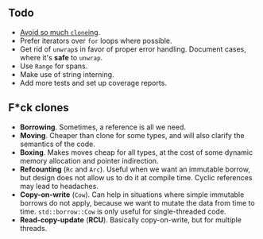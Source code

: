 ## Todo

- [Avoid so much `clone`ing](#fck-clones).
- Prefer iterators over `for` loops where possible.
- Get rid of `unwrap`s in favor of proper error handling. Document cases, where it's **safe** to `unwrap`.
- Use `Range` for spans.
- Make use of string interning.
- Add more tests and set up coverage reports.

## F*ck clones

- **Borrowing**. Sometimes, a reference is all we need.
- **Moving**. Cheaper than clone for some types, and will also clarify the semantics of the code.
- **Boxing**. Makes moves cheap for all types, at the cost of some dynamic memory allocation and pointer indirection.
- **Refcounting** (`Rc` and `Arc`). Useful when we want an immutable borrow, but design does not allow us to do it at compile time. Cyclic references may lead to headaches.
- **Copy-on-write** (`Cow`). Can help in situations where simple immutable borrows do not apply, because we want to mutate the data from time to time. `std::borrow::Cow` is only useful for single-threaded code.
- **Read-copy-update** (**RCU**). Basically copy-on-write, but for multiple threads.
